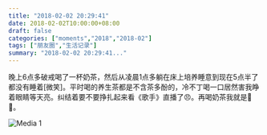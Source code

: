 ```yaml
---
title: "2018-02-02 20:29:41"
date: 2018-02-02T10:00:00+08:00
draft: false
categories: ["moments","2018","2018-02"]
tags: ["朋友圈","生活记录"]
summary: "2018-02-02 20:29:41..."
---
```


晚上6点多破戒喝了一杯奶茶，然后从凌晨1点多躺在床上培养睡意到现在5点半了都没有睡着[微笑]。平时喝的养生茶都是不含茶多酚的，冷不丁喝一口居然害我睁着眼睛等天亮。纠结着要不要挣扎起来看《歌手》直播了😠。再喝奶茶我就是🐷🐷。

![Media 1](/Moments/photos/2018-02-02/201802022029410.jpg)

